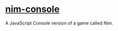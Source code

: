# [nim-console](http://test.bentswanson.com/nimconsole)
A JavaScript Console version of a game called Nim.
